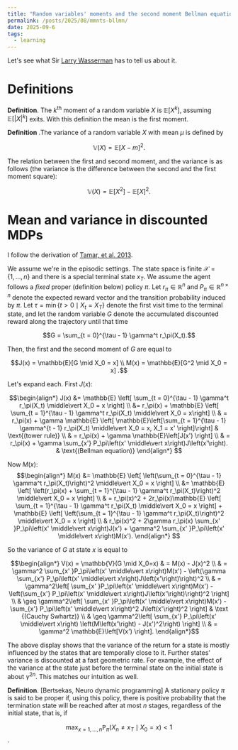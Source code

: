 ```yaml
---
title: "Random variables' moments and the second moment Bellman equation"  
permalink: /posts/2025/08/mmnts-bllmn/  
date: 2025-09-6  
tags:
  - learning
---
```

  
Let's see what Sir [Larry Wasserman](https://www.stat.cmu.edu/~brian/valerie/617-2022/0%20-%20books/2004%20-%20wasserman%20-%20all%20of%20statistics.pdf) has to tell us about it.

# Definitions 

__Definition__. The $k^{\text{th}}$ moment of a random variable $X$ is $\mathbb{E}\left[X^k\right]$, assuming $\mathbb{E}\left[|X|^k\right]$ exits. With this definition the mean is the first moment.

__Definition__ .The variance of a random variable $X$ with mean $\mu$ is defined by

$$\mathbb{V}(X) = \mathbb{E}[X - m]^2.$$

The relation between the first and second moment, and the variance is as follows (the variance is the difference between the second and the first moment square):

$$\mathbb{V}(X) = \mathbb{E}[X^2] - \mathbb{E}[X]^2 .$$

# Mean and variance in discounted MDPs

I follow the derivation of [Tamar, et al. 2013](https://jmlr.org/papers/volume17/14-335/14-335.pdf).

We assume we're in the episodic settings. The state space is finite $\mathcal{X} = \{1, \dots, n\}$ and there is a special terminal state $x_T$. We assume the agent follows a _fixed_ proper (definition below) policy $\pi$. Let $r_\pi \in \mathbb{R}^n$ and $P_\pi \in \mathbb{R}^{n \times n}$ denote the expected reward vector and the transition probability induced by $\pi$. Let $\tau = \min \{t > 0 \mid X_t = X_T \}$ denote the first visit time to the terminal state, and let the random variable $G$ denote the accumulated discounted reward along the trajectory until that time

$$G = \sum_{t = 0}^{\tau - 1} \gamma^t r_\pi(X_t).$$

Then, the first and the second moment of $G$ are equal to

$$J(x) = \mathbb{E}[G \mid X_0 = x] \\
M(x) = \mathbb{E}[G^2 \mid X_0 = x] .$$

Let's expand each. First $J(x)$:

$$\begin{align*} 
J(x)  &= \mathbb{E} \left[ \sum_{t = 0}^{\tau - 1} \gamma^t r_\pi(X_t) \middle\vert X_0 = x \right] \\
&= r_\pi(x) + \mathbb{E} \left[ \sum_{t = 1}^{\tau - 1} \gamma^t r_\pi(X_t) \middle\vert X_0 = x\right] \\
& = r_\pi(x) + \gamma \mathbb{E} \left[ \mathbb{E}\left[\sum_{t = 1}^{\tau - 1} \gamma^{t - 1} r_\pi(X_t) \middle\vert X_0 = x, X_1 = x' \right]\right] & \text{(tower rule)} \\
& = r_\pi(x) + \gamma \mathbb{E}\left[J(x') \right] \\
& = r_\pi(x) + \gamma \sum_{x'} P_\pi\left(x' \middle\vert x\right)J\left(x'\right). &  \text{(Bellman equation)}
\end{align*} $$

Now $M(x)$:
$$\begin{align*} 
M(x)  &= \mathbb{E} \left[ \left(\sum_{t = 0}^{\tau - 1} \gamma^t r_\pi(X_t)\right)^2 \middle\vert X_0 = x \right] \\
&= \mathbb{E} \left[ \left(r_\pi(x) + \sum_{t = 1}^{\tau - 1} \gamma^t r_\pi(X_t)\right)^2 \middle\vert X_0 = x \right] \\
& = r_\pi(x)^2 + 2r_\pi(x)\mathbb{E} \left[  \sum_{t = 1}^{\tau - 1} \gamma^t r_\pi(X_t) \middle\vert X_0 = x \right] + \mathbb{E} \left[ \left(\sum_{t = 1}^{\tau - 1} \gamma^t r_\pi(X_t)\right)^2 \middle\vert X_0 = x \right] \\
& r_\pi(x)^2 + 2\gamma r_\pi(x) \sum_{x' }P_\pi\left(x' \middle\vert x\right)J(x') + \gamma^2 \sum_{x' }P_\pi\left(x' \middle\vert x\right)M(x').
\end{align*} $$

So the variance of $G$ at state $x$ is equal to

$$\begin{align*}
V(x) = \mathbb{V}(G \mid X_0=x) & = M(x) - J(x)^2  \\
& = \gamma^2 \sum_{x' }P_\pi\left(x' \middle\vert x\right)M(x') - \left(\gamma \sum_{x'} P_\pi\left(x' \middle\vert x\right)J\left(x'\right)\right)^2 \\ 
& = \gamma^2\left[ \sum_{x' }P_\pi\left(x' \middle\vert x\right)M(x')  - \left(\sum_{x'} P_\pi\left(x' \middle\vert x\right)J\left(x'\right)\right)^2 \right] \\
& \geq \gamma^2\left[ \sum_{x' }P_\pi\left(x' \middle\vert x\right)M(x')  - \sum_{x'} P_\pi\left(x' \middle\vert x\right)^2 J\left(x'\right)^2 \right] & \text {(Cauchy Swhartz)} \\
& \geq \gamma^2\left[ \sum_{x'} P_\pi\left(x' \middle\vert x\right) \left(M\left(x'\right) - J(x')^2\right) \right] \\
& = \gamma^2 \mathbb{E}\left[V(x') \right].
\end{align*}$$

The above display shows that the variance of the return for a state is mostly influenced by the states that are temporally close to it. Further states' variance is discounted at a fast geometric rate. For example, the effect of the variance at the state just before the terminal state on the initial state is about $\gamma^{2n}$. This matches our intuition as well. 

__Definition__. [Bertsekas, Neuro dynamic programming] A stationary policy $\pi$ is said to be proper if, using this policy, there is positive probability that the termination state will be reached after at most $n$ stages, regardless of the initial state, that is, if

$$\max_{x = 1, \dots, n} \mathbb{P}_{\pi} \left( X_n \neq x_T \mid X_0=x\right) < 1$$.